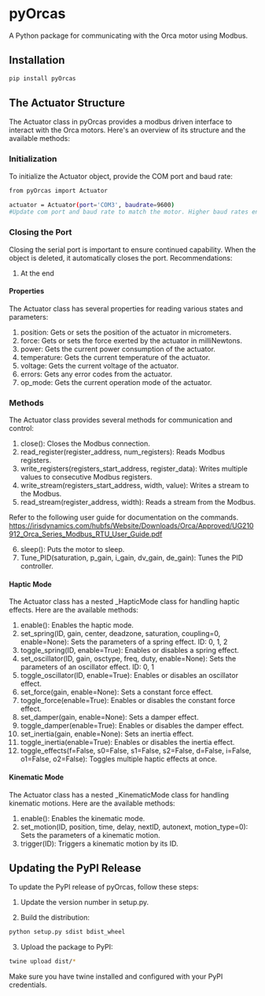 # pyOrcas

A Python package for communicating with the Orca motor using Modbus.

## Installation

```sh
pip install pyOrcas
```

## The Actuator Structure

The Actuator class in pyOrcas provides a modbus driven interface to interact with the Orca motors. Here's an overview of its structure and the available methods:

### Initialization

To initialize the Actuator object, provide the COM port and baud rate:

```sh
from pyOrcas import Actuator

actuator = Actuator(port='COM3', baudrate=9600)
#Update com port and baud rate to match the motor. Higher baud rates enable higher speeds.

```
### Closing the Port

Closing the serial port is important to ensure continued capability. When the object is deleted, it automatically closes the port. Recommendations:

1. At the end 

#### Properties

The Actuator class has several properties for reading various states and parameters:

1. position: Gets or sets the position of the actuator in micrometers.
2. force: Gets or sets the force exerted by the actuator in milliNewtons.
3. power: Gets the current power consumption of the actuator.
4. temperature: Gets the current temperature of the actuator.
5. voltage: Gets the current voltage of the actuator.
6. errors: Gets any error codes from the actuator.
7. op_mode: Gets the current operation mode of the actuator.

### Methods

The Actuator class provides several methods for communication and control:

1. close(): Closes the Modbus connection.
2. read_register(register_address, num_registers): Reads Modbus registers.
3. write_registers(registers_start_address, register_data): Writes multiple values to consecutive Modbus registers.
4. write_stream(registers_start_address, width, value): Writes a stream to the Modbus.
5. read_stream(register_address, width): Reads a stream from the Modbus.

Refer to the following user guide for documentation on the commands. https://irisdynamics.com/hubfs/Website/Downloads/Orca/Approved/UG210912_Orca_Series_Modbus_RTU_User_Guide.pdf

6. sleep(): Puts the motor to sleep.
7. Tune_PID(saturation, p_gain, i_gain, dv_gain, de_gain): Tunes the PID controller.

#### Haptic Mode

The Actuator class has a nested _HapticMode class for handling haptic effects. Here are the available methods:

1. enable(): Enables the haptic mode.
2. set_spring(ID, gain, center, deadzone, saturation, coupling=0, enable=None): Sets the parameters of a spring effect. ID: 0, 1, 2
3. toggle_spring(ID, enable=True): Enables or disables a spring effect.
4. set_oscillator(ID, gain, osctype, freq, duty, enable=None): Sets the parameters of an oscillator effect. ID: 0, 1
5. toggle_oscillator(ID, enable=True): Enables or disables an oscillator effect.
6. set_force(gain, enable=None): Sets a constant force effect.
7. toggle_force(enable=True): Enables or disables the constant force effect.
8. set_damper(gain, enable=None): Sets a damper effect.
9. toggle_damper(enable=True): Enables or disables the damper effect.
10. set_inertia(gain, enable=None): Sets an inertia effect.
11. toggle_inertia(enable=True): Enables or disables the inertia effect.
12. toggle_effects(f=False, s0=False, s1=False, s2=False, d=False, i=False, o1=False, o2=False): Toggles multiple haptic effects at once.

#### Kinematic Mode

The Actuator class has a nested _KinematicMode class for handling kinematic motions. Here are the available methods:

1. enable(): Enables the kinematic mode.
2. set_motion(ID, position, time, delay, nextID, autonext, motion_type=0): Sets the parameters of a kinematic motion.
3. trigger(ID): Triggers a kinematic motion by its ID.

## Updating the PyPI Release

To update the PyPI release of pyOrcas, follow these steps:

1. Update the version number in setup.py.

2. Build the distribution:
```sh
python setup.py sdist bdist_wheel
```
3. Upload the package to PyPI:
```sh
twine upload dist/*
```

Make sure you have twine installed and configured with your PyPI credentials.